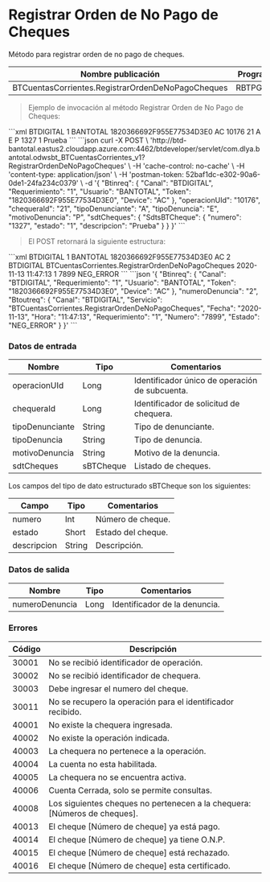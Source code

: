 # Registrar Orden de No Pago de Cheques 

Método para registrar orden de no pago de cheques. 

Nombre publicación | Programa | Global/País 
--------- | ----------- | ----------- 
BTCuentasCorrientes.RegistrarOrdenDeNoPagoCheques | RBTPG143 | Global 

> Ejemplo de invocación al método Registrar Orden de No Pago de Cheques: 

<code-group> 
<code-block title="XML" active> 
```xml 
<soapenv:Envelope xmlns:soapenv="http://schemas.xmlsoap.org/soap/envelope/" xmlns:bts="http://uy.com.dlya.bantotal/BTSOA/"> 
   <soapenv:Header/> 
   <soapenv:Body> 
      <bts:BTCuentasCorrientes.RegistrarOrdenDeNoPagoCheques> 
         <bts:Btinreq> 
            <bts:Canal>BTDIGITAL</bts:Canal> 
            <bts:Requerimiento>1</bts:Requerimiento> 
            <bts:Usuario>BANTOTAL</bts:Usuario> 
            <bts:Token>1820366692F955E77534D3E0</bts:Token> 
            <bts:Device>AC</bts:Device> 
         </bts:Btinreq> 
         <bts:operacionUId>10176</bts:operacionUId> 
         <bts:chequeraId>21</bts:chequeraId> 
         <bts:tipoDenunciante>A</bts:tipoDenunciante> 
         <bts:tipoDenuncia>E</bts:tipoDenuncia> 
         <bts:motivoDenuncia>P</bts:motivoDenuncia> 
         <bts:sdtCheques> 
            <bts:SdtsBTCheque> 
               <bts:numero>1327</bts:numero> 
               <bts:estado>1</bts:estado> 
               <bts:descripcion>Prueba</bts:descripcion> 
            </bts:SdtsBTCheque> 
         </bts:sdtCheques> 
      </bts:BTCuentasCorrientes.RegistrarOrdenDeNoPagoCheques> 
   </soapenv:Body> 
</soapenv:Envelope> 
``` 
</code-block> 

<code-block title="JSON"> 
```json 
curl -X POST \ 
  'http://btd-bantotal.eastus2.cloudapp.azure.com:4462/btdeveloper/servlet/com.dlya.bantotal.odwsbt_BTCuentasCorrientes_v1?RegistrarOrdenDeNoPagoCheques' \ 
  -H 'cache-control: no-cache' \ 
  -H 'content-type: application/json' \ 
  -H 'postman-token: 52baf1dc-e302-90a6-0de1-24fa234c0379' \ 
  -d '{ 
	"Btinreq": { 
	  "Canal": "BTDIGITAL", 
	  "Requerimiento": "1", 
	  "Usuario": "BANTOTAL", 
	  "Token": "1820366692F955E77534D3E0", 
	  "Device": "AC" 
	}, 
	"operacionUId": "10176", 
	"chequeraId": "21", 
	"tipoDenunciante": "A", 
	"tipoDenuncia": "E", 
	"motivoDenuncia": "P", 
	"sdtCheques": { 
	  "SdtsBTCheque": { 
		"numero": "1327", 
		"estado": "1", 
		"descripcion": "Prueba" 
	  } 
	} 
}' 
``` 
</code-block> 
</code-group> 

> El POST retornará la siguiente estructura: 

<code-group> 
<code-block title="XML" active> 
```xml 
<SOAP-ENV:Envelope xmlns:SOAP-ENV="http://schemas.xmlsoap.org/soap/envelope/" xmlns:xsd="http://www.w3.org/2001/XMLSchema" xmlns:SOAP-ENC="http://schemas.xmlsoap.org/soap/encoding/" xmlns:xsi="http://www.w3.org/2001/XMLSchema-instance"> 
   <SOAP-ENV:Body> 
      <BTCuentasCorrientes.RegistrarOrdenDeNoPagoChequesResponse xmlns="http://uy.com.dlya.bantotal/BTSOA/"> 
         <Btinreq> 
            <Canal>BTDIGITAL</Canal> 
            <Requerimiento>1</Requerimiento> 
            <Usuario>BANTOTAL</Usuario> 
            <Token>1820366692F955E77534D3E0</Token> 
            <Device>AC</Device> 
         </Btinreq> 
         <numeroDenuncia>2</numeroDenuncia> 
         <Btoutreq> 
            <Canal>BTDIGITAL</Canal> 
            <Servicio>BTCuentasCorrientes.RegistrarOrdenDeNoPagoCheques</Servicio> 
            <Fecha>2020-11-13</Fecha> 
            <Hora>11:47:13</Hora> 
            <Requerimiento>1</Requerimiento> 
            <Numero>7899</Numero> 
            <Estado>NEG_ERROR</Estado> 
         </Btoutreq> 
      </BTCuentasCorrientes.RegistrarOrdenDeNoPagoChequesResponse> 
   </SOAP-ENV:Body> 
</SOAP-ENV:Envelope> 
``` 
</code-block> 

<code-block title="JSON"> 
```json 
'{ 
	"Btinreq": { 
	  "Canal": "BTDIGITAL", 
	  "Requerimiento": "1", 
	  "Usuario": "BANTOTAL", 
	  "Token": "1820366692F955E77534D3E0", 
	  "Device": "AC" 
	}, 
	"numeroDenuncia": "2", 
	"Btoutreq": { 
	  "Canal": "BTDIGITAL", 
	  "Servicio": "BTCuentasCorrientes.RegistrarOrdenDeNoPagoCheques", 
	  "Fecha": "2020-11-13", 
	  "Hora": "11:47:13", 
	  "Requerimiento": "1", 
	  "Numero": "7899", 
	  "Estado": "NEG_ERROR" 
	} 
}' 
``` 
</code-block> 
</code-group>  

### Datos de entrada 

Nombre | Tipo | Comentarios 
--------- | ----------- | ----------- 
operacionUId | Long | Identificador único de operación de subcuenta. 
chequeraId | Long | Identificador de solicitud de chequera. 
tipoDenunciante | String | Tipo de denunciante. 
tipoDenuncia | String | Tipo de denuncia. 
motivoDenuncia | String | Motivo de la denuncia. 
sdtCheques | sBTCheque | Listado de cheques. 

Los campos del tipo de dato estructurado sBTCheque son los siguientes: 

Campo | Tipo | Comentarios 
--------- | ----------- | ----------- 
numero | Int | Número de cheque. 
estado | Short | Estado del cheque. 
descripcion | String | Descripción. 

### Datos de salida 

 Nombre | Tipo | Comentarios 
--------- | ----------- | ----------- 
numeroDenuncia | Long | Identificador de la denuncia. 

### Errores 

Código | Descripción 
--------- | ----------- 
30001 | No se recibió identificador de operación. 
30002 | No se recibió identificador de chequera. 
30003 | Debe ingresar el numero del cheque. 
30011	| No se recupero la operación para el identificador recibido. 
40001 | No existe la chequera ingresada. 
40002 | No existe la operación indicada. 
40003 | La chequera no pertenece a la operación. 
40004 | La cuenta no esta habilitada. 
40005 | La chequera no se encuentra activa. 
40006 | Cuenta Cerrada, solo se permite consultas. 
40008 | Los siguientes cheques no pertenecen a la chequera: [Números de cheques]. 
40013 | El cheque [Número de cheque] ya está pago. 
40014 | El cheque [Número de cheque] ya tiene O.N.P. 
40015 | El cheque [Número de cheque] está rechazado. 
40016 | El cheque [Número de cheque] esta certificado. 

 
